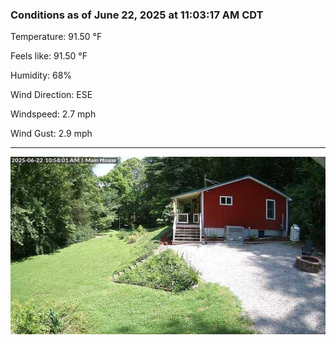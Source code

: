 ### Conditions as of June 22, 2025 at 11:03:17 AM CDT 

Temperature: 91.50 &deg;F

Feels like: 91.50 &deg;F

Humidity: 68%

Wind Direction: ESE

Windspeed: 2.7 mph

Wind Gust: 2.9 mph

---

<img src="./images/latest.jpeg"/>

